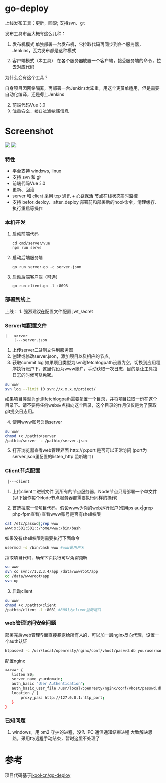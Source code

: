 # go-deploy

上线发布工具：更新，回滚; 支持svn、git

发布工具市面大概有这么几种：

1. 发布机模式
   单独部署一台发布机，它拉取代码再同步到各个服务器，Jenkins，瓦力发布都是这种模式
   
2. 客户端模式（本工具）
   在各个服务器放置一个客户端，接受服务端的命令，拉去对应代码

为什么会有这个工具？

自身项目因网络隔离，再部署一台Jenkins太笨重，用这个更简单适用，但是需要自动化编译，还是得上Jenkins

2. 前端代码Vue 3.0
3. 注重安全，接口过滤敏感信息

# Screenshot
![](https://github.com/cute-angelia/go-deploy-server/blob/master/screenshot1.png)
![](https://github.com/cute-angelia/go-deploy-server/blob/master/screenshot2.png)

### 特性
- 平台支持 windows, linux
- 支持 svn 和 git
- 前端代码Vue 3.0
- 更新、回滚
- server 和 client 采用 tcp 通讯 + 心跳保活 节点在线状态实时监控
- 支持 befor_deploy、after_deploy 部署前和部署后的hook命令，清理缓存、执行重启等操作
 
 ### 本机开发
 1. 启动前端代码
    
    ```
    cd cmd/server/vue
    npm run serve
    ```
    
 2. 启动后端服务端
 
    ```
    go run server.go -c server.json
    ```
 
 3. 启动后端客户端（可选）
 
    ```
    go run client.go -l :8093
    ```
 
### 部署到线上

上线：
    1. 强烈建议在配置文件配置 jwt_secret
    
 
 
### Server端配置文件
```
|---server
    |---server.json
```
 
1. 上传server二进制文件到服务器
2. 创建或修改server.json，添加项目以及相应的节点。
3. 获取commit log
   如果项目类型为svn则fetchlogpath设置为空，切换到应用程序执行账户下，这里假设为www账户，手动获取一次日志，目的是让工具拉日志的时候可以免密。
```bash
su www
svn log --limit 10 svn://x.x.x.x/project/
```
   如果项目类型为git则fetchlogpath需要配置一个目录，并将项目拉取一份在这个目录下。请不要将任何web站点指向这个目录，这个目录的作用仅仅是为了获取git提交日志用。

4. 使用www账号启动server
```bash
su www
chmod +x /pathto/server
/pathto/server -c /pathto/server.json
```
     
5. 打开浏览器查看web管理界面 http://ip:port 是否可以正常访问 (port为server.json里配置的listen_http 监听端口)

### Client节点配置
```
 |---client
```

1. 上传client二进制文件 到所有的节点服务器，Node节点只用部署一个单文件(以下操作每个Node节点服务器都需要执行同样的操作)

2. 首选拉取一份项目代码，假设www为你的web运行账户(使用ps aux|grep php-fpm查看)
   查看www账号是否有shell权限
```bash
cat /etc/passwd|grep www 
www:x:501:501::/home/www:/bin/bash
```
   如果没有shell权限则需要执行下面命令
```bash
usermod -s /bin/bash www #www是用户名
```
   拉取项目代码，确保下次执行可以免密更新
```bash
su www
svn co svn://1.2.3.4/app /data/wwwroot/app
cd /data/wwwroot/app
svn up
```
3. 启动client
```bash
su www
chmod +x /pathto/client
/pathto/client -l :8081 #8081为client监听端口
```

### web管理访问安全问题
   部署完后web管理界面直接暴露给所有人的，可以加一层nginx反向代理，设置一个auth认证
```bash
htpasswd -c /usr/local/openresty/nginx/conf/vhost/passwd.db yourusername
```
   配置nginx
```bash
server {
   listen 80;
   server_name yourdomain;
   auth_basic "User Authentication";
   auth_basic_user_file /usr/local/openresty/nginx/conf/vhost/passwd.db;
   location / {
       proxy_pass http://127.0.0.1:http_port;
   }
}
```

### 已知问题

1. windows，用 pm2 守护的进程，没法 IPC 通信通知结束进程
   大致解决思路，采用tty远程手动结束，暂时这里不处理了

# 参考

项目代码基于[ikool-cn/go-deploy](https://github.com/ikool-cn/go-deploy/)

